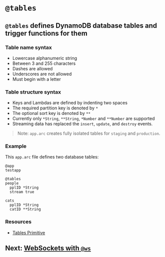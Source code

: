 # `@tables`

## `@tables` defines DynamoDB database tables and trigger functions for them

### Table name syntax
- Lowercase alphanumeric string
- Between 3 and 255 characters
- Dashes are allowed
- Underscores are not allowed
- Must begin with a letter

### Table structure syntax
- Keys and Lambdas are defined by indenting two spaces
- The required partition key is denoted by `*`
- The optional sort key is denoted by `**`
- Currently only `*String`, `**String`, `*Number` and `**Number` are supported
- Streaming data has replaced the `insert`, `update`, and `destroy` events.

> Note: `app.arc` creates fully isolated tables for `staging` and `production`.

### Example

This `app.arc` file defines two database tables:

```arc
@app
testapp

@tables
people
  pplID *String
  stream true

cats
  pplID *String
  catID **String
```

### Resources
- [Tables Primitive](/primitives/tables#stream)

## Next: [WebSockets with `@ws`](/reference/arc/ws)
